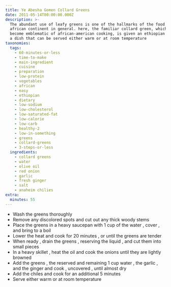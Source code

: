 ```yaml
---
title: Ye Abesha Gomen Collard Greens
date: 2011-05-14T00:00:00.000Z
description: >-
  The abundant use of leafy greens is one of the hallmarks of the food of the
  african continent in general. here, the familiar collard green, which has
  become emblematic of african-american cooking, is given an ethiopian twist in
  a dish that can be served either warm or at room temperature
taxonomies:
  tags:
    - 60-minutes-or-less
    - time-to-make
    - main-ingredient
    - cuisine
    - preparation
    - low-protein
    - vegetables
    - african
    - easy
    - ethiopian
    - dietary
    - low-sodium
    - low-cholesterol
    - low-saturated-fat
    - low-calorie
    - low-carb
    - healthy-2
    - low-in-something
    - greens
    - collard-greens
    - 3-steps-or-less
  ingredients:
    - collard greens
    - water
    - olive oil
    - red onion
    - garlic
    - fresh ginger
    - salt
    - anaheim chilies
extra:
  minutes: 55
---
```

 - Wash the greens thoroughly
 - Remove any discolored spots and cut out any thick woody stems
 - Place the greens in a heavy saucepan with 1 cup of the water , cover , and bring to a boil
 - Lower the heat and cook for 20 minutes , or until the greens are tender
 - When ready , drain the greens , reserving the liquid , and cut them into small pieces
 - In a heavy skillet , heat the oil and cook the onions until they are lightly browned
 - Add the greens , the reserved and remaining 1 cup water , the garlic , and the ginger and cook , uncovered , until almost dry
 - Add the chiles and cook for an additional 5 minutes
 - Serve either warm or at room temperature
